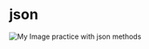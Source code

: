# json
![My Image](https://upload.wikimedia.org/wikipedia/commons/thumb/c/c9/JSON_vector_logo.svg/800px-JSON_vector_logo.svg.png)
practice with json methods